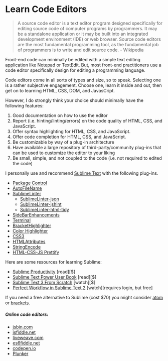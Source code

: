 # Learn Code Editors

> A source code editor is a text editor program designed specifically for editing source code of computer programs by programmers. It may be a standalone application or it may be built into an integrated development environment (IDE) or web browser. Source code editors are the most fundamental programming tool, as the fundamental job of programmers is to write and edit source code. - Wikipedia

Front-end code can minimally be edited with a simple text editing application like Notepad or TextEdit. But, most front-end practitioners use a code editor specifically design for editing a programming language. 

Code editors come in all sorts of types and size, so to speak. Selecting one is a rather subjective engagement. Choose one, learn it inside and out, then get on to learning HTML, CSS, DOM, and JavasCript. 

However, I do strongly think your choice should minimally have the following features:

1. Good documentation on how to use the editor
2. Report (i.e. hinting/linting/errors) on the code quality of HTML, CSS, and JavaScript.
3. Offer syntax highlighting for HTML, CSS, and JavaScript.
4. Offer code completion for HTML, CSS, and JavaScript.
5. Be customizable by way of a plug-in architecture 
6. Have available a large repository of third-party/community plug-ins that can be used to customize the editor to your liking
6. Be small, simple, and not coupled to the code (i.e. not required to edited the code)

I personally use and recommend [Sublime Text](http://www.sublimetext.com/) with the following plug-ins.

* [Package Control](https://packagecontrol.io/packages/Package%20Control)
* [Auto​File​Name](https://packagecontrol.io/packages/AutoFileName)
* [Sublime​Linter](https://packagecontrol.io/packages/SublimeLinter)
    * [Sublime​Linter-json](https://packagecontrol.io/packages/SublimeLinter-json)
    * [Sublime​Linter-jshint](https://packagecontrol.io/packages/SublimeLinter-jshint)
    * [Sublime​Linter-html-tidy](https://packagecontrol.io/packages/SublimeLinter-html-tidy)
* [Side​Bar​Enhancements](https://packagecontrol.io/packages/SideBarEnhancements)
* [Terminal](https://packagecontrol.io/packages/Terminal)
* [Bracket​Highlighter](https://packagecontrol.io/packages/BracketHighlighter)
* [Color Highlighter](https://packagecontrol.io/packages/Color%20Highlighter)
* [CSS3](https://packagecontrol.io/packages/CSS3)
* [HTMLAttributes](https://packagecontrol.io/packages/HTMLAttributes)
* [String​Encode](https://packagecontrol.io/packages/StringEncode)
* [HTML-CSS-JS Prettify](https://packagecontrol.io/packages/HTML-CSS-JS%20Prettify)

Here are some resources for learning Sublime:

* [Sublime Productivity](https://leanpub.com/sublime-productivity) [read][$]
* [Sublime Text Power User Book](https://sublimetextbook.com/) [read][$]
* [Sublime Text 3 From Scratch](http://www.pluralsight.com/courses/sublime-text-3-from-scratch) [watch][$]
* [Perfect Workflow in Sublime Text 2](https://code.tutsplus.com/courses/perfect-workflow-in-sublime-text-2) [watch][requires login, but free]

If you need a free alternative to Sublime (cost $70) you might consider [atom](https://atom.io/) or [brackets](http://brackets.io/).

##### Online code editors:

* [jsbin.com](http://jsbin.com/)
* [jsfiddle.net](http://jsfiddle.net/)
* [liveweave.com](http://liveweave.com/)
* [es6fiddle.net](http://www.es6fiddle.net/)
* [codepen.io](http://codepen.io/)
* [Plunker](http://plnkr.co/)



























 






